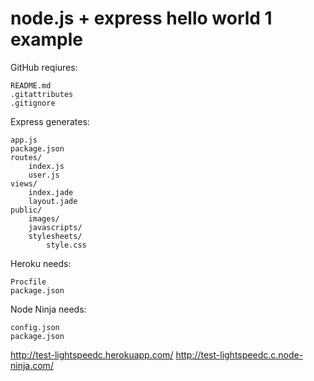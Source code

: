 node.js + express hello world 1 example
====

GitHub reqiures:

    README.md
    .gitattributes
    .gitignore

Express generates:

    app.js
    package.json
    routes/
        index.js
        user.js
    views/
        index.jade
        layout.jade
    public/
        images/
        javascripts/
        stylesheets/
            style.css

Heroku needs:

    Procfile
    package.json

Node Ninja needs:

    config.json
    package.json

http://test-lightspeedc.herokuapp.com/
http://test-lightspeedc.c.node-ninja.com/


